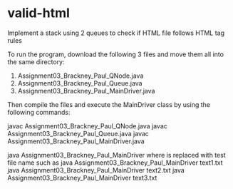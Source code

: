 # valid-html
Implement a stack using 2 queues to check if HTML file follows HTML tag rules

To run the program, download the following 3 files and move them all into the same directory: 
1. Assignment03_Brackney_Paul_QNode.java
2. Assignment03_Brackney_Paul_Queue.java
3. Assignment03_Brackney_Paul_MainDriver.java




Then compile the files and execute the MainDriver class by using the following commands: 


javac Assignment03_Brackney_Paul_QNode.java 
javac Assignment03_Brackney_Paul_Queue.java
javac Assignment03_Brackney_Paul_MainDriver.java


java Assignment03_Brackney_Paul_MainDriver <filename> 
where <filename> is replaced with test file name such as 
java Assignment03_Brackney_Paul_MainDriver text1.txt
java Assignment03_Brackney_Paul_MainDriver text2.txt
java Assignment03_Brackney_Paul_MainDriver text3.txt
